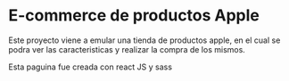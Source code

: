 
# E-commerce de productos Apple

Este proyecto viene a emular una tienda de productos apple, en el cual se podra ver las caracteristicas y realizar la compra de los mismos.

Esta paguina fue creada con react JS y sass


